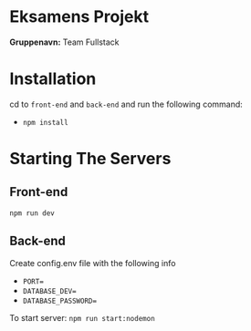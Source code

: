 # Eksamens Projekt
**Gruppenavn:** Team Fullstack

# Installation
cd to ``front-end`` and ``back-end`` and run the following command:
* ```npm install```

# Starting The Servers

## Front-end
```npm run dev```

## Back-end
Create config.env file with the following info
- ```PORT=```
- ```DATABASE_DEV=```
- ```DATABASE_PASSWORD=```

To start server:
```npm run start:nodemon```
